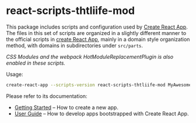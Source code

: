 # react-scripts-thtliife-mod

This package includes scripts and configuration used by [Create React App](https://github.com/facebookincubator/create-react-app).  
The files in this set of scripts are organized in a slightly different manner to the official scripts in [create React App](https://github.com/facebookincubator/create-react-app), mainly in a domain style organization method, with domains in subdirectories under `src/parts`.

*CSS Modules and the webpack HotModuleReplacementPlugin is also enabled in these scripts.*

Usage: 
```bash
create-react-app --scripts-version react-scripts-thtliife-mod MyAwesomeApp
```

Please refer to its documentation:

* [Getting Started](https://github.com/facebookincubator/create-react-app/blob/master/README.md#getting-started) – How to create a new app.
* [User Guide](https://github.com/facebookincubator/create-react-app/blob/master/packages/react-scripts/template/README.md) – How to develop apps bootstrapped with Create React App.

